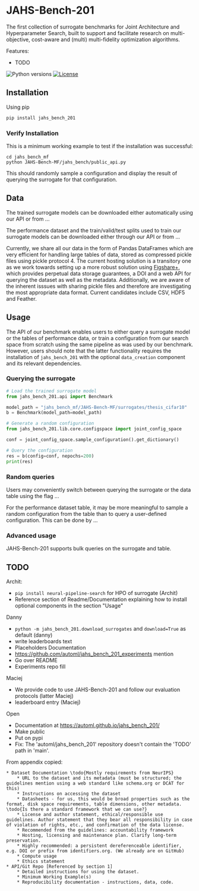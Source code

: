 # JAHS-Bench-201

The first collection of surrogate benchmarks for Joint Architecture and Hyperparameter Search, built to support and facilitate research on multi-objective, cost-aware and (multi) multi-fidelity optimization algorithms.

Features:
- TODO

![Python versions](https://img.shields.io/badge/python-3.7%20%7C%203.8%20%7C%203.9%20%7C%203.10-informational)
[![License](TODO)](LICENSE)

## Installation

Using pip

```bash
pip install jahs_bench_201
```

### Verify Installation

This is a minimum working example to test if the installation was successful:

```
cd jahs_bench_mf
python JAHS-Bench-MF/jahs_bench/public_api.py
```

This should randomly sample a configuration and display the result of querying the surrogate for that configuration.

## Data

The trained surrogate models can be downloaded either automatically using our API or from ...

The performance dataset and the train/valid/test splits used to train our surrogate models can be downloaded either
through our API or from ...

Currently, we share all our data in the form of Pandas DataFrames which are very efficient for handling large tables of
data, stored as compressed pickle files using pickle protocol 4. The current hosting solution is a transitory one as we
work towards setting up a more robust solution using [Figshare+](https://figshare.com/), which provides perpetual data
storage guarantees, a DOI and a web API for querying the dataset as well as the metadata. Additionally, we are aware of
the inherent isssues with sharing pickle files and therefore are investigating the most appropriate data format.
Current candidates include CSV, HDF5 and Feather.

## Usage

The API of our benchmark enables users to either query a surrogate model or the tables of performance data, or train a
configuration from our search space from scratch using the same pipeline as was used by our benchmark.
However, users should note that the latter functionality requires the installation of `jahs_bench_201` with the
optional `data_creation` component and its relevant dependencies.

### Querying the surrogate

```python
# Load the trained surrogate model
from jahs_bench_201.api import Benchmark

model_path = "jahs_bench_mf/JAHS-Bench-MF/surrogates/thesis_cifar10"
b = Benchmark(model_path=model_path)

# Generate a random configuration
from jahs_bench_201.lib.core.configspace import joint_config_space

conf = joint_config_space.sample_configuration().get_dictionary()

# Query the configuration
res = b(config=conf, nepochs=200)
print(res)

```

### Random queries

Users may conveniently switch between querying the surrogate or the data table using the flag ...

For the performance dataset table, it may be more meaningful to sample a random configuration from the table than to
query a user-defined configuration. This can be done by ...

### Advanced usage

JAHS-Bench-201 supports bulk queries on the surrogate and table.

## TODO

Archit:
* `pip install neural-pipeline-search` for HPO of surrogate (Archit)
* Reference section of Readme/Documentation explaining how to install optional components in the section "Usage"


Danny
* `python -m jahs_bench_201.download_surrogates` and `download=True` as default (danny)
* write leaderboards text
* Placeholders Documentation
* https://github.com/automl/jahs_bench_201_experiments mention
* Go over README
* Experiments repo fill

Maciej
* We provide code to use JAHS-Bench-201 and follow our evaluation protocols (latter Maciej)
* leaderboard entry (Maciej)

Open
* Documentation at https://automl.github.io/jahs_bench_201/
* Make public
* Put on pypi
* Fix: The 'automl/jahs_bench_201' repository doesn't contain the 'TODO' path in 'main'.


From appendix copied:


    * Dataset Documentation \todo{Mostly requirements from NeurIPS}
        * URL to the dataset and its metadata (must be structured; the guidelines mention using a web standard like schema.org or DCAT for this)
        * Instructions on accessing the dataset
        * Datasheets - for us, this would be broad properties such as the format, disk space requirements, table dimensions, other metadata. \todo{Is there a standard framework that we can use?}
        * License and author statement, ethical/responsible use guidelines. Author statement that they bear all responsibility in case of violation of rights, etc., and confirmation of the data license.
        * Recommended from the guidelines: accountability framework
        * Hosting, licensing and maintenance plan. Clarify long-term preservation.
        * Highly recommended: a persistent dereferenceable identifier, e.g. DOI or prefix from identifiers.org. (We already are on GitHub)
        * Compute usage
        * Ethics statement
    * API/Git Repo [Referenced by section 1]
        * Detailed instructions for using the dataset.
        * Minimum Working Example(s)
        * Reproducibility documentation - instructions, data, code.
